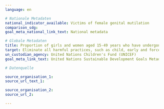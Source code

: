```yaml
---
language: en

# Nationale Metadaten
national_indicator_available: Victims of female genital mutilation
comparison_sdg:
goal_meta_national_link_text: National metadata

# Globale Metadaten
title: Proportion of girls and women aged 15-49 years who have undergone female genital mutilation/cutting, by age
target: Eliminate all harmful practices, such as child, early and forced marriage and female genital mutilation
un_custodian_agency: United Nations Children's Fund (UNICEF)
goal_meta_link_text: United Nations Sustainable Development Goals Metadata

# Datenquelle

source_organisation_1:
source_url_text_1:

source_organisation_2:
source_url_2:

---
```

